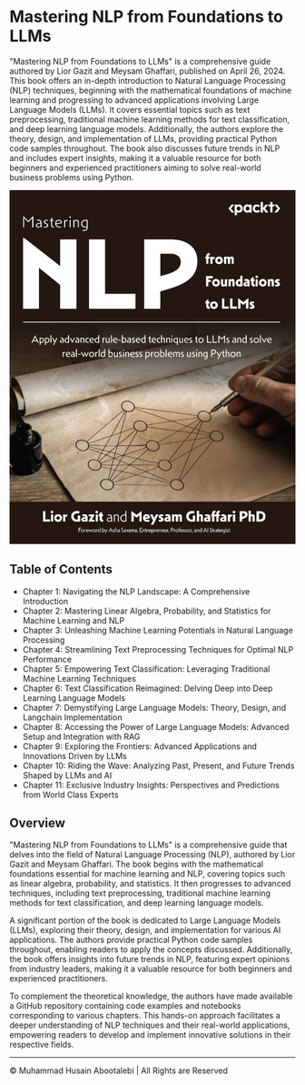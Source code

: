 <!-- ©©©©©©©©©©©©©©©©©©©©©©©© All Rights Are Reserved By Muhammad Husain Abootalebi ©©©©©©©©©©©©©©©©©©©©©©©©©©©©©©©©©© -->

# Mastering NLP from Foundations to LLMs

"Mastering NLP from Foundations to LLMs" is a comprehensive guide authored by Lior Gazit and Meysam Ghaffari, published on April 26, 2024.  This book offers an in-depth introduction to Natural Language Processing (NLP) techniques, beginning with the mathematical foundations of machine learning and progressing to advanced applications involving Large Language Models (LLMs). It covers essential topics such as text preprocessing, traditional machine learning methods for text classification, and deep learning language models. Additionally, the authors explore the theory, design, and implementation of LLMs, providing practical Python code samples throughout. The book also discusses future trends in NLP and includes expert insights, making it a valuable resource for both beginners and experienced practitioners aiming to solve real-world business problems using Python.

![Mastering NLP from Foundations to LLMs](../../assets/Books/Book%20Covers/2%20-%202%20-%20Mastering%20NLP%20from%20Foundations%20to%20LLMs.jpg)

## Table of Contents

- Chapter 1: Navigating the NLP Landscape: A Comprehensive Introduction
- Chapter 2: Mastering Linear Algebra, Probability, and Statistics for Machine Learning and NLP
- Chapter 3: Unleashing Machine Learning Potentials in Natural Language Processing
- Chapter 4: Streamlining Text Preprocessing Techniques for Optimal NLP Performance
- Chapter 5: Empowering Text Classification: Leveraging Traditional Machine Learning Techniques
- Chapter 6: Text Classification Reimagined: Delving Deep into Deep Learning Language Models
- Chapter 7: Demystifying Large Language Models: Theory, Design, and Langchain Implementation
- Chapter 8: Accessing the Power of Large Language Models: Advanced Setup and Integration with RAG
- Chapter 9: Exploring the Frontiers: Advanced Applications and Innovations Driven by LLMs
- Chapter 10: Riding the Wave: Analyzing Past, Present, and Future Trends Shaped by LLMs and AI
- Chapter 11: Exclusive Industry Insights: Perspectives and Predictions from World Class Experts

## Overview

"Mastering NLP from Foundations to LLMs" is a comprehensive guide that delves into the field of Natural Language Processing (NLP), authored by Lior Gazit and Meysam Ghaffari. The book begins with the mathematical foundations essential for machine learning and NLP, covering topics such as linear algebra, probability, and statistics. It then progresses to advanced techniques, including text preprocessing, traditional machine learning methods for text classification, and deep learning language models.

A significant portion of the book is dedicated to Large Language Models (LLMs), exploring their theory, design, and implementation for various AI applications. The authors provide practical Python code samples throughout, enabling readers to apply the concepts discussed. Additionally, the book offers insights into future trends in NLP, featuring expert opinions from industry leaders, making it a valuable resource for both beginners and experienced practitioners.

To complement the theoretical knowledge, the authors have made available a GitHub repository containing code examples and notebooks corresponding to various chapters. This hands-on approach facilitates a deeper understanding of NLP techniques and their real-world applications, empowering readers to develop and implement innovative solutions in their respective fields.

---

© Muhammad Husain Abootalebi | All Rights are Reserved

<!-- ©©©©©©©©©©©©©©©©©©©©©©©© All Rights Are Reserved By Muhammad Husain Abootalebi ©©©©©©©©©©©©©©©©©©©©©©©©©©©©©©©©©© -->

